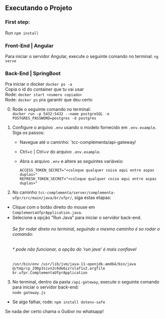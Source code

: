 ## Executando o Projeto

### First step: <br>
Run ```npm install```

### Front-End | Angular

Para iniciar o servidor Angular, execute o seguinte comando no terminal:
```ng serve```


### Back-End | SpringBoot

Pra iniciar o docker
```docker ps -a```<br>
Copia o id do container que tu vai usar<br>
Rode:
```docker start <numero copiado>```<br>
Rode: ```docker ps```
 pra garantir que deu certo

0. Rode o seguinte comando no terminal:<br>
```docker run -p 5432:5432 --name postgreSQL -e POSTGRES_PASSWORD=postgres -d postgres```


1. Configure o arquivo `.env` usando o modelo fornecido em `.env.example`. Siga os passos:

   - Navegue até o caminho: `tcc-complementa/api-gateway/
   - Ctrl+c | Ctrl+v do arquivo `.env.example`.
   - Abra o arquivo `.env` e altere as seguintes variáveis:

     ```
     ACCESS_TOKEN_SECRET="<coloque qualquer coisa aqui entre aspas duplas>"
     REFRESH_TOKEN_SECRET="<coloque qualquer coisa aqui entre aspas duplas>"
     ```
2. No caminho `tcc-complementa/server/complementa-ufpr/src/main/java/br/ufpr/`, siga estas etapas:

- Clique com o botão direito do mouse em `ComplementaUfprApplication.java`.
- Selecione a opção "Run Java" para iniciar o servidor back-end.
  ###### Se for rodar direto no terminal, seguindo o mesmo caminho é so rodar o comando:
  ###### * pode não funcionar, a opção do 'run java' é mais confiavel
  ```
  /usr/bin/env /usr/lib/jvm/java-11-openjdk-amd64/bin/java @/tmp/cp_296p3sivn2c6de6izrvlaf1v2.argfile br.ufpr.ComplementaUfprApplication
  ```

3. No terminal, dentro da pasta `/api-gateway`, execute o seguinte comando para iniciar o servidor back-end:
<br>```node gateway.js```<br>
* Se algo falhar, rode: ```npm install dotenv-safe```


Se nada der certo chama o Guibor no whatsapp!
